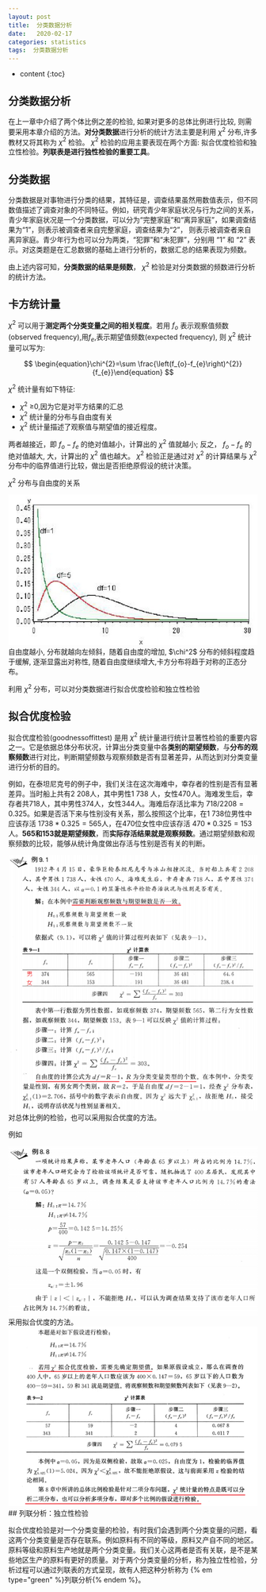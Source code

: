 ```yaml
---
layout: post
title:  分类数据分析
date:   2020-02-17
categories: statistics
tags:  分类数据分析
---
```

* content
{:toc}










## 分类数据分析

在上一章中介绍了两个体比例之差的检验, 如果对更多的总体比例进行比较, 则需要采用本章介绍的方法。**对分类数据**进行分析的统计方法主要是利用 $\chi^2$ 分布,许多教材又将其称为 $\chi^2$ 检验。 $\chi^2$ 检验的应用主要表现在两个方面: 拟合优度检验和独立性检验。**列联表是进行独性检验的重要工具**。

## 分类数据

分类数据是对事物进行分类的结果，其特征是，调查结果虽然用数值表示，但不同数值描述了调查对象的不同特征。例如，研究青少年家庭状况与行为之间的关系，青少年家庭状况是一个分类数据，可以分为“完整家庭”和“离异家庭”，如果调查结果为“1”，则表示被调查者来自完整家庭，调查结果为“2”， 则表示被调查者来自离异家庭。青少年行为也可以分为两类，“犯罪”和“未犯罪”，分别用 “1” 和 “2” 表示。对这类题是在汇总数据的基础上进行分析的，数据汇总的结果表现为频数。

由上述内容可知，**分类数据的结果是频数**， $\chi^2$ 检验是对分类数据的频数进行分析的统计方法。

##  卡方统计量

 $\chi^2$ 可以用于**测定两个分类变量之间的相关程度**。若用 $f_o$ 表示观察值频数(observed frequency),用$f_e$,表示期望值频数(expected frequency),  则 $\chi^2$ 统计量可以写为:


$$
\begin{equation}\chi^{2}=\sum \frac{\left(f_{o}-f_{e}\right)^{2}}{f_{e}}\end{equation}
$$


 $\chi^2$ 统计量有如下特征:

-  $\chi^2$ ≥0,因为它是对平方结果的汇总
-  $\chi^2$ 统计量的分布与自由度有关
-  $\chi^2$ 统计量描述了观察值与期望值的接近程度。

两者越接近，即 $f_o -f_e$ 的绝对值越小，计算出的 $\chi^2$ 值就越小; 反之， $f_o -f_e$ 的绝对值越大, 大，计算出的 $\chi^2$ 值也越大。 $\chi^2$ 检验正是通过对 $\chi^2$ 的计算结果与 $\chi^2$ 分布中的临界值进行比较，做出是否拒绝原假设的统计决策。

 $\chi^2$ 分布与自由度的关系

<center><img src="https://raw.githubusercontent.com/HG1227/image/master/img_tuchuang/20200610220035.png"/></center>
自由度越小, 分布就越向左倾斜，随着自由度的增加, $\chi^2$ 分布的倾斜程度趋于缓解, 逐渐显露出对称性, 随着自由度继续增大,卡方分布将趋于对称的正态分布。

利用  $\chi^2$  分布，可以对分类数据进行拟合优度检验和独立性检验

## 拟合优度检验

拟合优度检验(goodnessoffittest) 是用  $\chi^2$  统计量进行统计显著性检验的重要内容之一。它是依据总体分布状况，计算出分类变量中各**类别的期望频数**，与**分布的观察频数**进行对比，判断期望频数与观察频数是否有显著差异，从而达到对分类变量进行分析的目的。

例如，在泰坦尼克号的例子中，我们关注在这次海难中，幸存者的性别是否有显著差异。当时船上共有2 208人，其中男性1 738 人，女性470人。海难发生后，幸存者共718人，其中男性374人，女性344人。海难后存活比率为 $718/2 208=0. 325$。如果是否活下来与性别没有关系，那么按照这个比率，在1 738位男性中应该存活 $1738*0. 325=565$人，在470位女性中应该存活 $470* 0.325=153$人。**565和153就是期望频数**，而**实际存活结果就是观察频数**。通过期望频数和观察频数的比较，能够从统计角度做出存活与性别是否有关的判断。

<center><img src="https://raw.githubusercontent.com/HG1227/image/master/img_tuchuang/20200610221716.png"/></center>
对总体比例的检验，也可以采用拟合优度的方法。

例如

<center><img src="https://raw.githubusercontent.com/HG1227/image/master/img_tuchuang/20200610222355.png"/></center>
采用拟合优度的方法。

<center><img src="https://raw.githubusercontent.com/HG1227/image/master/img_tuchuang/20200610222643.png"/></center>
## 列联分析：独立性检验

拟合优度检验是对一个分类变量的检验，有时我们会遇到两个分类变量的问题，看这两个分类变量是否存在联系。例如原料有不同的等级，原料又产自不同的地区。原料等级和原料生产地就是两个分类变量。我们关心这两者是否有关联，是不是某些地区生产的原料有更好的质量。对于两个分类变量的分析，称为独立性检验，分析过程可以通过列联表的方式呈现，故有人把这种分析称为 {% em type="green" %}列联分析{% endem %}。 